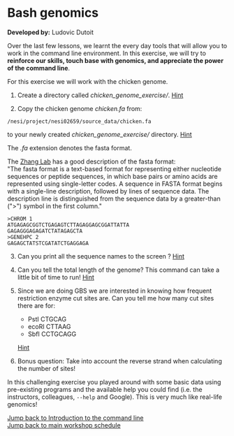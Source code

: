 # Bash genomics
**Developed by:** Ludovic Dutoit

Over the last few lessons, we learnt the every day tools that will allow you to work in the command line environment.
In this exercise, we will try to **reinforce our skills, touch base with genomics, and appreciate the power of the command line**.


For this exercise we will work with the chicken genome.


1. Create a directory called *chicken_genome_exercise/*. [Hint](hints/bash_genomics_1.md)

2. Copy the chicken genome *chicken.fa* from: 

```
/nesi/project/nesi02659/source_data/chicken.fa
```

to your newly created *chicken_genome_exercise/* directory. [Hint](hints/bash_genomics_2.md)


The *.fa* extension denotes the fasta format. 

The [Zhang Lab](https://zhanglab.ccmb.med.umich.edu/FASTA/) has a good description of the fasta format:  
"The fasta format is a text-based format for representing either nucleotide sequences or peptide sequences, in which base pairs or amino acids are represented using single-letter codes. A sequence in FASTA format begins with a single-line description, followed by lines of sequence data. The description line is distinguished from the sequence data by a greater-than (">") symbol in the first column."

```
>CHROM 1
ATGAGAGCGGTCTGAGAGTCTTAGAGGAGCGGATTATTA
GAGAGGGAGAGATCTATAGAGCTA
>GENEHPC 2
GAGAGCTATSTCGATATCTGAGGAGA
```

3. Can you print all the sequence names to the screen ? [Hint](hints/bash_genomics_3.md)


4. Can you tell the total length of the genome? This command can take a little bit of time to run! [Hint](hints/bash_genomics_4.md)


5. Since we are doing GBS we are interested in knowing how frequent restriction enzyme cut sites are. Can you tell me how many cut sites there are for:

	* PstI CTGCAG
	* ecoRI CTTAAG	
	* SbfI CCTGCAGG
	
	[Hint](hints/bash_genomics_5.md)
	

6. Bonus question: Take into account the reverse strand when calculating the number of sites!



In this challenging exercise you played around with some basic data using pre-existing programs and the available help you could find (i.e. the instructors, colleagues, `--help` and Google). This is very much like real-life genomics!




[Jump back to Introduction to the command line](https://otagomohio.github.io/2019-06-11_GBS_EE/sessions/Introcommandline.html)  
[Jump back to main workshop schedule](https://otagomohio.github.io/2019-06-11_GBS_EE/)
